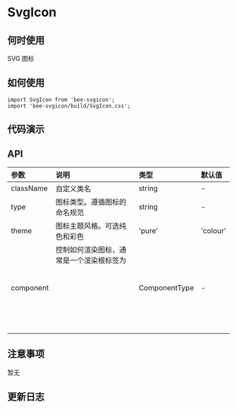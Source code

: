# SvgIcon

## 何时使用
SVG 图标

## 如何使用
```
import SvgIcon from 'bee-svgicon';
import 'bee-svgicon/build/SvgIcon.css';

```

## 代码演示

## API

|参数|说明|类型|默认值|
|:---|:-----|:----|:------|
|className|自定义类名|string|-|
|type|图标类型。遵循图标的命名规范|string|-|
|theme|图标主题风格。可选纯色和彩色| 'pure' | 'colour' |'colour'|
|component|控制如何渲染图标，通常是一个渲染根标签为 <svg> 的 React 组件，会使 type 属性失效|ComponentType|-|


## 注意事项

暂无

## 更新日志